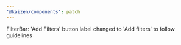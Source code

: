 ```yaml
---
'@kaizen/components': patch
---
```


FilterBar: 'Add Filters' button label changed to 'Add filters' to follow guidelines
